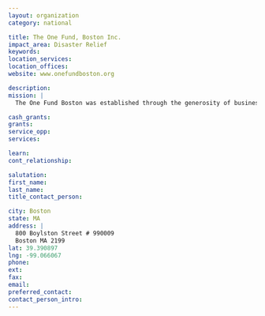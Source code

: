 ```yaml
---
layout: organization
category: national

title: The One Fund, Boston Inc.
impact_area: Disaster Relief
keywords: 
location_services: 
location_offices: 
website: www.onefundboston.org

description: 
mission: |
  The One Fund Boston was established through the generosity of businesses, foundations and individual donors. It was created at the request of Boston Mayor Thomas M. Menino and Massachusetts Governor Deval Patrick. The Victim Relief Fund of The One Fund Boston will be used to assist those families of the victims who were killed and the victims who were most seriously affected as a result of the tragic events during the Boston Marathon on April 15, 2013 and related events on April 18th and April 19th.

cash_grants: 
grants: 
service_opp: 
services: 

learn: 
cont_relationship: 

salutation: 
first_name: 
last_name: 
title_contact_person: 

city: Boston
state: MA
address: |
  800 Boylston Street # 990009  
  Boston MA 2199
lat: 39.390897
lng: -99.066067
phone: 
ext: 
fax: 
email: 
preferred_contact: 
contact_person_intro: 
---
```

